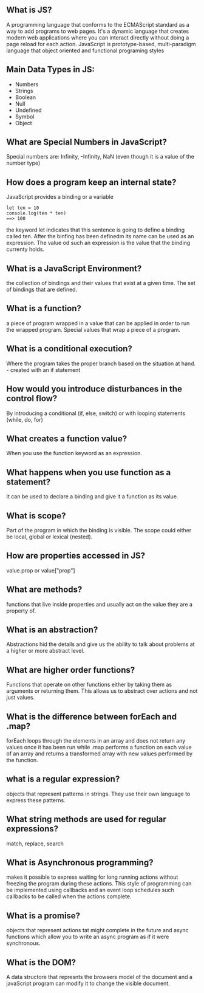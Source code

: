 ## What is JS?
A programming language that conforms to the ECMAScript standard as a way to add programs to web pages. It's a dynamic language that creates modern web applications where you can interact directly without doing a page reload for each action. JavaScript is prototype-based, multi-paradigm language that object oriented and functional programing styles

## Main Data Types in JS:
+ Numbers
+ Strings
+ Boolean 
+ Null 
+ Undefined
+ Symbol 
+ Object


## What are Special Numbers in JavaScript?
Special numbers are: Infinity, -Infinity, NaN (even though it is a value of the number type)


## How does a program keep an internal state?
JavaScript provides a binding or a variable 

```
let ten = 10
console.log(ten * ten)
==> 100
```

the keyword let indicates that this sentence is going to define a binding called ten. 
After the binfing has been definedm its name can be used as an expression. 
The value od such an expression is the value that the binding currenty holds. 

## What is a JavaScript Environment?
the collection of bindings and their values that exist at a given time. The set of bindings that are defined. 

## What is a function?
a piece of program wrapped in a value that can be applied in order to run the wrapped program. 
Special values that wrap a piece of a program. 

## What is a conditional execution?
Where the program takes the proper branch based on the situation at hand. - created with an if statement 

## How would you introduce disturbances in the control flow?
By introducing a conditional (if, else, switch) or with looping statements (while, do, for)

## What creates a function value? 
When you use the function keyword as an expression. 

## What happens when you use function as a statement?
It can be used to declare a binding and give it a function as its value. 

## What is scope?
Part of the program in which the binding is visible. The scope could either be local, global or lexical (nested).

## How are properties accessed in JS?
value.prop or value["prop"]

## What are methods?
functions that live inside properties and usually act on the value they are a property of. 

## What is an abstraction?
Abstractions hid the details and give us the ability to talk about problems at a higher or more abstract level. 

## What are higher order functions?
Functions that operate on other functions either by taking them as arguments or returning them. This allows us to abstract over actions and not just values. 

## What is the difference between forEach and .map? 
forEach loops through the elements in an array and does not return any values once it has been run while .map performs a function on each value of an array and returns a transformed array with new values performed by the function.

## what is a regular expression?
objects that represent patterns in strings. They use their own language to express these patterns.

## What string methods are used for regular expressions?
 match, replace, search

## What is Asynchronous programming?
makes it possible to express waiting for long running actions without freezing the program during these actions. This style of programming can be implemented using callbacks and an event loop schedules such callbacks to be called when the actions complete. 

## What is a promise? 
objects that represent actions tat might complete in the future and async functions which allow you to write an async program as if it were synchronous.

## What is the DOM?
A data structore that represnts the browsers model of the document and a javaScript program can modify it to change the visible document.



